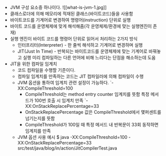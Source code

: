 
- JVM 구성 요소중 하나이다.
	![[what-is-jvm-1.jpg]]
- 클래스로더에 의해 메모리에 적재된 클래스(바이트코드)들을 사용함
- 바이트코드를 기계어로 변경하여 명령어(instruction) 단위로 실행
- 바이트 코드를 운영체제에 맞게 해석해줌(각 운영체제/환경에 맞는 실행엔진이 존재)
- 실행 엔진이 바이트 코드를 명령어 단위로 읽어서 처리하는 2가지 방식
	- 인터프리터(Interpreter) - 한 줄씩 해석하고 기계어로 변경하며 실행
	- JIT(Just In Time) - 반복되는 바이트코드를 운영체제에 맞는 기계어로 바꿔놓고 실행
	                미리 컴파일하는 다른 언어에 비해 느리다는 단점을 해소하는데 도움
- JIT을 위한 컴파일 임계치
	- 코드 컴파일을 수행할 기준이다.
	- 컴파일 임계치를 만족하는 코드는 JIT 컴파일러에 의해 컴파일이 수행
	- JVM 옵션을 통하여 임계치 관련 설정이 가능하다.
		`-XX:CompileThreshold=100
		- CompileThreshold는 method entry counter 임계치를 뜻함
		  특정 메서드가 100번 호출 시 임계치 만족
		`-XX:OnStackReplacePercentage=33
		- OnStackReplacePercentage 값은 CompileThreshold에서 몇퍼센트를 넘기는지를 뜻함
		- CompileThreshold가 100일 때 특정 메서드 내 반복문이 33회 동작하면 임계치를 만족
	- JVM 옵션 사용 예시
		$ java -XX:CompileThreshold=100 -XX:OnStackReplacePercentage=33 src/test/java/blog/in/action/JitCompilerTest.java